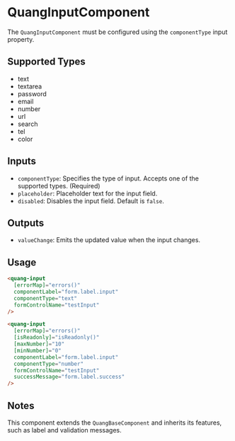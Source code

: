 # QuangInputComponent

The `QuangInputComponent` must be configured using the `componentType` input property.

## Supported Types

- text
- textarea
- password
- email
- number
- url
- search
- tel
- color

## Inputs

- `componentType`: Specifies the type of input. Accepts one of the supported types. (Required)
- `placeholder`: Placeholder text for the input field.
- `disabled`: Disables the input field. Default is `false`.

## Outputs

- `valueChange`: Emits the updated value when the input changes.

## Usage

```html
<quang-input
  [errorMap]="errors()"
  componentLabel="form.label.input"
  componentType="text"
  formControlName="testInput"
/>

<quang-input
  [errorMap]="errors()"
  [isReadonly]="isReadonly()"
  [maxNumber]="10"
  [minNumber]="0"
  componentLabel="form.label.input"
  componentType="number"
  formControlName="testInput"
  successMessage="form.label.success"
/>
```

## Notes

This component extends the `QuangBaseComponent` and inherits its features, such as label and validation messages.
